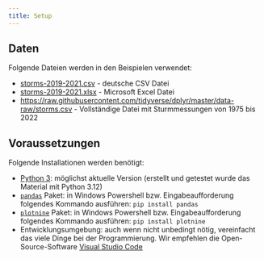 ```yaml
---
title: Setup
---
```


## Daten

Folgende Dateien werden in den Beispielen verwendet:

- [storms-2019-2021.csv](data/storms-2019-2021.csv) - deutsche CSV Datei
- [storms-2019-2021.xlsx](data/storms-2019-2021.xlsx) - Microsoft Excel Datei
- https://raw.githubusercontent.com/tidyverse/dplyr/master/data-raw/storms.csv - Vollständige Datei mit  Sturmmessungen von 1975 bis 2022

## Voraussetzungen

Folgende Installationen werden benötigt:

- [Python 3](https://www.python.org/): möglichst aktuelle Version (erstellt und getestet wurde das Material mit Python 3.12)
- [`pandas`](https://pandas.pydata.org/) Paket: in Windows Powershell bzw. Eingabeaufforderung folgendes Kommando ausführen: `pip install pandas`
- [`plotnine`](https://plotnine.org/) Paket: in Windows Powershell bzw. Eingabeaufforderung folgendes Kommando ausführen: `pip install plotnine`
- Entwicklungsumgebung: auch wenn nicht unbedingt nötig, vereinfacht das viele Dinge bei der Programmierung. Wir empfehlen die Open-Source-Software [Visual Studio Code](https://code.visualstudio.com)